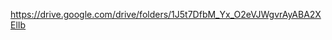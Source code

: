 https://drive.google.com/drive/folders/1J5t7DfbM_Yx_O2eVJWgvrAyABA2XElIb
<!-- ccылка на шаблоны страниц -->